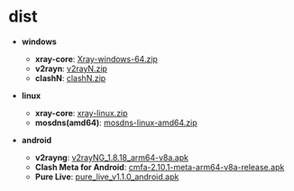 # dist
- **windows**
	- **xray-core**: [Xray-windows-64.zip](https://api.iristory.top/https://github.com/XTLS/Xray-core/releases/latest/download/Xray-windows-64.zip)
	- **v2rayn**: [v2rayN.zip](https://api.iristory.top/https://github.com/2dust/v2rayN/releases/latest/download/v2rayN.zip)
	- **clashN**: [clashN.zip](https://api.iristory.top/https://github.com/2dust/clashN/releases/latest/download/clashN.zip)

- **linux**
	- **xray-core**: [xray-linux.zip](https://api.iristory.top/https://github.com/XTLS/Xray-core/releases/latest/download/xray-linux.zip)
	- **mosdns(amd64)**: [mosdns-linux-amd64.zip](https://api.iristory.top/https://github.com/IrineSistiana/mosdns/releases/latest/download/mosdns-linux-amd64.zip)

- **android**
	- **v2rayng**: [v2rayNG_1.8.18_arm64-v8a.apk](https://api.iristory.top/https://github.com/2dust/v2rayNG/releases/latest/download/v2rayNG_1.8.18_arm64-v8a.apk)
	- **Clash Meta for Android**: [cmfa-2.10.1-meta-arm64-v8a-release.apk](https://api.iristory.top/https://github.com/MetaCubeX/ClashMetaForAndroid/releases/latest/download/cmfa-2.10.1-meta-arm64-v8a-release.apk)
	- **Pure Live**: [pure_live_v1.1.0_android.apk](https://api.iristory.top/https://github.com/Jackiu1997/pure_live/releases/latest/download/pure_live_v1.1.0_android.apk)
